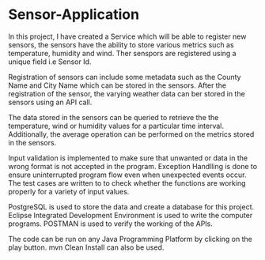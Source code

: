 # Sensor-Application

In this project, I have created a Service which will be able to register new sensors, the sensors have the ability to store various metrics such as temperature, humidity and wind.
Ther senspors are registered using a unique field i.e Sensor Id. 

Registration of sensors can include some metadata such as the County Name and City Name which can be stored in the sensors. After the registration of the sensor, the varying weather data can ber stored in the sensors using an API call.

The data stored in the sensors can be queried to retrieve the the temperature, wind or humidity values for a particular time interval. Additionally, the average operation can be performed on the metrics stored in the sensors. 

Input validation is implemented to make sure that unwanted or data in the wrong format is not accepted in the program.
Exception Handlling is done to ensure uninterrupted program flow even when unexpected events occur. The test cases are written to to check whether the functions are working properly for a variety of input values. 

PostgreSQL is used to store the data and create a database for this project. Eclipse Integrated Development Environment is used to write the computer programs. POSTMAN is used to verify the working of the APIs.

The code can be run on any Java Programming Platform by clicking on the play button. mvn Clean Install can also be used. 
